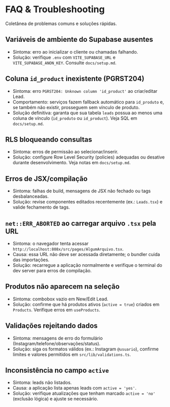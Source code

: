 # FAQ & Troubleshooting

Coletânea de problemas comuns e soluções rápidas.

## Variáveis de ambiente do Supabase ausentes

- Sintoma: erro ao inicializar o cliente ou chamadas falhando.
- Solução: verifique `.env` com `VITE_SUPABASE_URL` e `VITE_SUPABASE_ANON_KEY`. Consulte `docs/setup.md`.

## Coluna `id_product` inexistente (PGRST204)

- Sintoma: erro `PGRST204: Unknown column 'id_product'` ao criar/editar Lead.
- Comportamento: serviços fazem fallback automático para `id_produto` e, se também não existir, prosseguem sem vínculo de produto.
- Solução definitiva: garanta que sua tabela `leads` possua ao menos uma coluna de vínculo (`id_produto` ou `id_product`). Veja SQL em `docs/setup.md`.

## RLS bloqueando consultas

- Sintoma: erros de permissão ao selecionar/inserir.
- Solução: configure Row Level Security (policies) adequadas ou desative durante desenvolvimento. Veja notas em `docs/setup.md`.

## Erros de JSX/compilação

- Sintoma: falhas de build, mensagens de JSX não fechado ou tags desbalanceadas.
- Solução: revise componentes editados recentemente (ex.: `Leads.tsx`) e valide fechamento de tags.

## `net::ERR_ABORTED` ao carregar arquivo `.tsx` pela URL

- Sintoma: o navegador tenta acessar `http://localhost:808x/src/pages/AlgumArquivo.tsx`.
- Causa: essa URL não deve ser acessada diretamente; o bundler cuida das importações.
- Solução: recarregue a aplicação normalmente e verifique o terminal do dev server para erros de compilação.

## Produtos não aparecem na seleção

- Sintoma: combobox vazio em New/Edit Lead.
- Solução: confirme que há produtos ativos (`active = true`) criados em `Products`. Verifique erros em `useProducts`.

## Validações rejeitando dados

- Sintoma: mensagens de erro do formulário (Instagram/telefone/observações/status).
- Solução: siga os formatos válidos (ex.: Instagram `@usuario`), confirme limites e valores permitidos em `src/lib/validations.ts`.

## Inconsistência no campo `active`

- Sintoma: leads não listados.
- Causa: a aplicação lista apenas leads com `active = 'yes'`.
- Solução: verifique atualizações que tenham marcado `active = 'no'` (exclusão lógica) e ajuste se necessário.

